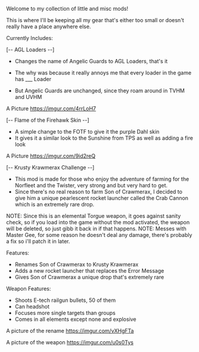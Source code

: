 Welcome to my collection of little and misc mods!

This is where I'll be keeping all my gear that's either too small or doesn't really have a place anywhere else.

Currently Includes:

[-- AGL Loaders --]

- Changes the name of Angelic Guards to AGL Loaders, that's it

- The why was because it really annoys me that every loader in the game has ___ Loader
- But Angelic Guards are unchanged, since they roam around in TVHM and UVHM

A Picture
https://imgur.com/4rrLoH7

[-- Flame of the Firehawk Skin --]

- A simple change to the FOTF to give it the purple Dahl skin
- It gives it a similar look to the Sunshine from TPS as well as adding a fire look

A Picture 
https://imgur.com/9id2reQ

[-- Krusty Krawmerax Challenge --]

- This mod is made for those who enjoy the adventure of farming for the Norfleet and the Twister, very strong and but very hard to get.
- Since there's no real reason to farm Son of Crawmerax, I decided to give him a unique pearlescent rocket launcher called the Crab Cannon which is an   extremely rare drop.

NOTE: Since this is an elemental Torgue weapon, it goes against sanity check, so if you load into the game without the mod activated, the weapon will be deleted, so just gibb it back in if that happens.
NOTE: Messes with Master Gee, for some reason he doesn't deal any damage, there's probably a fix so i'll patch it in later.

Features:
- Renames Son of Crawmerax to Krusty Krawmerax
- Adds a new rocket launcher that replaces the Error Message
- Gives Son of Crawmerax a unique drop that's extremely rare

Weapon Features:
- Shoots E-tech railgun bullets, 50 of them
- Can headshot
- Focuses more single targets than groups
- Comes in all elements except none and explosive

A picture of the rename
https://imgur.com/vXHgFTa

A picture of the weapon 
https://imgur.com/u0s0Tys